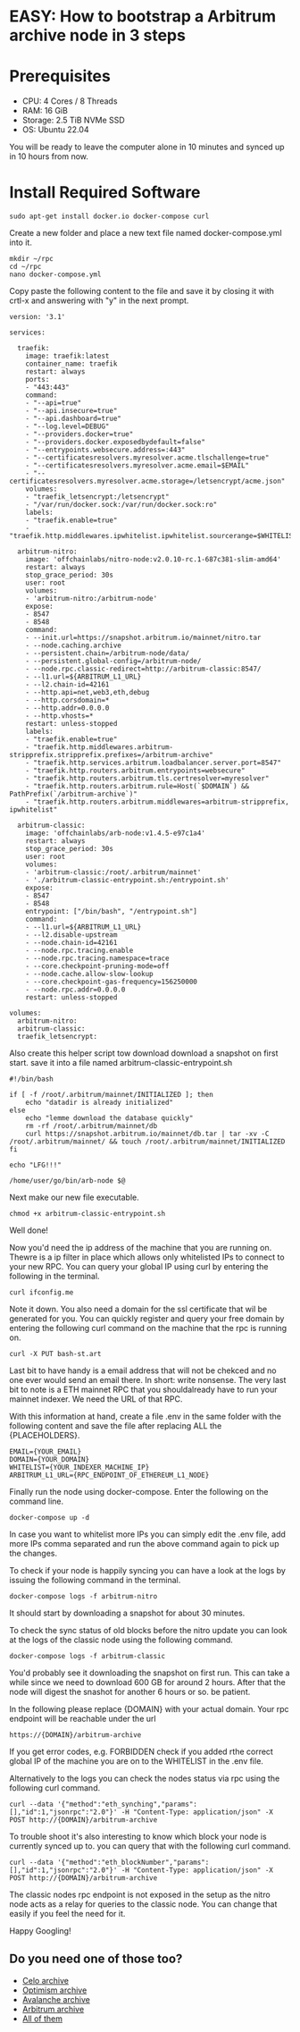 EASY: How to bootstrap a Arbitrum archive node in 3 steps
====


Prerequisites
====

* CPU: 4 Cores / 8 Threads
* RAM: 16 GiB
* Storage: 2.5 TiB NVMe SSD
* OS: Ubuntu 22.04

You will be ready to leave the computer alone in 10 minutes and synced up in 10 hours from now.


Install Required Software
===

	sudo apt-get install docker.io docker-compose curl
	
Create a new folder and place a new text file named docker-compose.yml into it.

	mkdir ~/rpc
	cd ~/rpc
	nano docker-compose.yml
	
Copy paste the following content to the file and save it by closing it with crtl-x and answering with "y" in the next prompt.

```
version: '3.1'

services:

  traefik:
    image: traefik:latest
    container_name: traefik
    restart: always
    ports:
    - "443:443"
    command:
    - "--api=true"
    - "--api.insecure=true"
    - "--api.dashboard=true"
    - "--log.level=DEBUG"
    - "--providers.docker=true"
    - "--providers.docker.exposedbydefault=false"
    - "--entrypoints.websecure.address=:443"
    - "--certificatesresolvers.myresolver.acme.tlschallenge=true"
    - "--certificatesresolvers.myresolver.acme.email=$EMAIL"
    - "--certificatesresolvers.myresolver.acme.storage=/letsencrypt/acme.json"
    volumes:
    - "traefik_letsencrypt:/letsencrypt"
    - "/var/run/docker.sock:/var/run/docker.sock:ro"
    labels:
    - "traefik.enable=true"
    - "traefik.http.middlewares.ipwhitelist.ipwhitelist.sourcerange=$WHITELIST"

  arbitrum-nitro:
    image: 'offchainlabs/nitro-node:v2.0.10-rc.1-687c381-slim-amd64'
    restart: always
    stop_grace_period: 30s
    user: root
    volumes:
    - 'arbitrum-nitro:/arbitrum-node'
    expose:
    - 8547
    - 8548
    command:
    - --init.url=https://snapshot.arbitrum.io/mainnet/nitro.tar
    - --node.caching.archive
    - --persistent.chain=/arbitrum-node/data/
    - --persistent.global-config=/arbitrum-node/
    - --node.rpc.classic-redirect=http://arbitrum-classic:8547/
    - --l1.url=${ARBITRUM_L1_URL}
    - --l2.chain-id=42161
    - --http.api=net,web3,eth,debug
    - --http.corsdomain=*
    - --http.addr=0.0.0.0
    - --http.vhosts=*
    restart: unless-stopped
    labels:
    - "traefik.enable=true"
    - "traefik.http.middlewares.arbitrum-stripprefix.stripprefix.prefixes=/arbitrum-archive"
    - "traefik.http.services.arbitrum.loadbalancer.server.port=8547"
    - "traefik.http.routers.arbitrum.entrypoints=websecure"
    - "traefik.http.routers.arbitrum.tls.certresolver=myresolver"
    - "traefik.http.routers.arbitrum.rule=Host(`$DOMAIN`) && PathPrefix(`/arbitrum-archive`)"
    - "traefik.http.routers.arbitrum.middlewares=arbitrum-stripprefix, ipwhitelist"

  arbitrum-classic:
    image: 'offchainlabs/arb-node:v1.4.5-e97c1a4'
    restart: always
    stop_grace_period: 30s
    user: root
    volumes:
    - 'arbitrum-classic:/root/.arbitrum/mainnet'
    - './arbitrum-classic-entrypoint.sh:/entrypoint.sh'
    expose:
    - 8547
    - 8548
	entrypoint: ["/bin/bash", "/entrypoint.sh"]
    command:
    - --l1.url=${ARBITRUM_L1_URL}
    - --l2.disable-upstream
    - --node.chain-id=42161
    - --node.rpc.tracing.enable
    - --node.rpc.tracing.namespace=trace
    - --core.checkpoint-pruning-mode=off
    - --node.cache.allow-slow-lookup
    - --core.checkpoint-gas-frequency=156250000
    - --node.rpc.addr=0.0.0.0
    restart: unless-stopped

volumes:
  arbitrum-nitro:
  arbitrum-classic:
  traefik_letsencrypt:
```

Also create this helper script tow download download a snapshot on first start. save it into a file named arbitrum-classic-entrypoint.sh

```
#!/bin/bash

if [ -f /root/.arbitrum/mainnet/INITIALIZED ]; then
    echo "datadir is already initialized"
else
    echo "lemme download the database quickly"
    rm -rf /root/.arbitrum/mainnet/db
    curl https://snapshot.arbitrum.io/mainnet/db.tar | tar -xv -C /root/.arbitrum/mainnet/ && touch /root/.arbitrum/mainnet/INITIALIZED    
fi

echo "LFG!!!"

/home/user/go/bin/arb-node $@

```

Next make our new file executable.

```
chmod +x arbitrum-classic-entrypoint.sh

```

Well done!

Now you'd need the ip address of the machine that you are running on. Thewre is a ip filter in place which allows only whitelisted IPs to connect to your new RPC. 
You can query your global IP using curl by entering the following in the terminal.

	curl ifconfig.me
	
Note it down. You also need a domain for the ssl certificate that wil be generated for you. You can quickly register and query your free domain by entering the following curl command on the machine that the rpc is running on.

	curl -X PUT bash-st.art

Last bit to have handy is a email address that will not be chekced and no one ever would send an email there. In short: write nonsense. The very last bit to note is a ETH mainnet RPC that you shouldalready have to run your mainnet indexer. We need the URL of that RPC.

With this information at hand, create a file .env in the same folder with the following content and save the file after replacing ALL the {PLACEHOLDERS}.

	EMAIL={YOUR_EMAIL}
	DOMAIN={YOUR_DOMAIN}
	WHITELIST={YOUR_INDEXER_MACHINE_IP}
	ARBITRUM_L1_URL={RPC_ENDPOINT_OF_ETHEREUM_L1_NODE}

Finally run the node using docker-compose. Enter the following on the command line.

	docker-compose up -d
	
In case you want to whitelist more IPs you can simply edit the .env file, add more IPs comma separated and run the above command again to pick up the changes.

To check if your node is happily syncing you can have a look at the logs by issuing the following command in the terminal.

	docker-compose logs -f arbitrum-nitro

It should start by downloading a snapshot for about 30 minutes.
	
To check the sync status of old blocks before the nitro update you can look at the logs of the classic node using the following command. 

	docker-compose logs -f arbitrum-classic
	
You'd probably see it downloading the snapshot on first run. This can take a while since we need to download 600 GB for around 2 hours. After that the node will digest the snashot for another 6 hours or so. be patient.

In the following please replace {DOMAIN} with your actual domain. Your rpc endpoint will be reachable under the url 

	https://{DOMAIN}/arbitrum-archive

If you get error codes, e.g. FORBIDDEN check if you added rthe correct global IP of the machine you are on to the WHITELIST in the .env file.

Alternatively to the logs you can check the nodes status via rpc using the following curl command.

	curl --data '{"method":"eth_synching","params":[],"id":1,"jsonrpc":"2.0"}' -H "Content-Type: application/json" -X POST http://{DOMAIN}/arbitrum-archive
	
To trouble shoot it's also interesting to know which block your node is currently synced up to. you can query that with the following curl command.

	curl --data '{"method":"eth_blockNumber","params":[],"id":1,"jsonrpc":"2.0"}' -H "Content-Type: application/json" -X POST http://{DOMAIN}/arbitrum-archive

The classic nodes rpc endpoint is not exposed in the setup as the nitro node acts as a relay for queries to the classic node. You can change that easily if you feel the need for it. 


Happy Googling!



Do you need one of those too?
------

* [Celo archive](howto-celo-archive.md)
* [Optimism archive](howto-optimism-archive.md)
* [Avalanche archive](howto-avalanche-archive.md)
* [Arbitrum archive](howto-arbitrum-archive.md)
* [All of them](http://rpc.bash-st.art)
